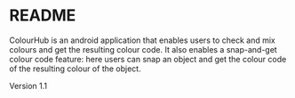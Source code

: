 # README #


ColourHub is an android application that enables users to check and mix colours and get the resulting colour code. It also enables a snap-and-get colour code feature: here users can snap an object and get the colour code of the resulting colour of the object. 

Version 1.1